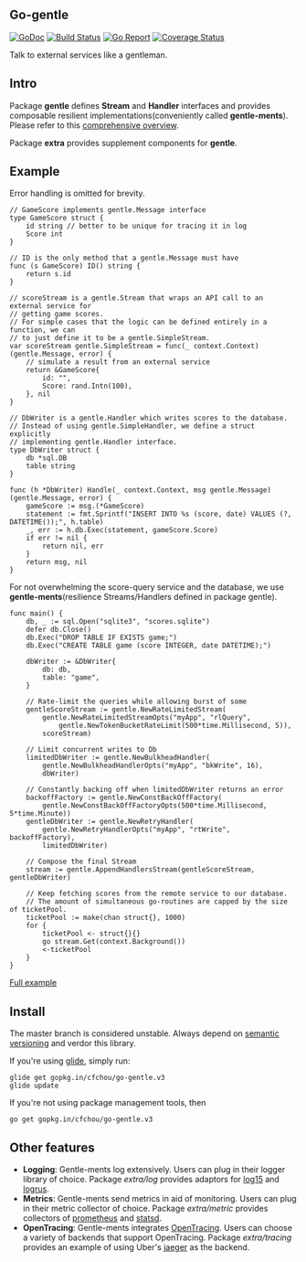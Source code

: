 ## Go-gentle
[![GoDoc](https://godoc.org/github.com/cfchou/go-gentle/gentle?status.svg)](https://godoc.org/github.com/cfchou/go-gentle/gentle) [![Build Status](https://travis-ci.org/cfchou/go-gentle.png?branch=master)](https://travis-ci.org/cfchou/go-gentle) [![Go Report](https://goreportcard.com/badge/gopkg.in/cfchou/go-gentle.v3)](https://goreportcard.com/report/gopkg.in/cfchou/go-gentle.v3) [![Coverage Status](https://coveralls.io/repos/github/cfchou/go-gentle/badge.svg?branch=master)](https://coveralls.io/github/cfchou/go-gentle?branch=master)

Talk to external services like a gentleman.

## Intro
Package __gentle__ defines __Stream__ and __Handler__ interfaces and provides
composable resilient implementations(conveniently called __gentle-ments__).
Please refer to this [comprehensive overview](https://godoc.org/github.com/cfchou/go-gentle/gentle/#pkg-overview). 

Package __extra__  provides supplement components for __gentle__.


## Example

Error handling is omitted for brevity.

```
// GameScore implements gentle.Message interface
type GameScore struct {
	id string // better to be unique for tracing it in log
	Score int
}

// ID is the only method that a gentle.Message must have
func (s GameScore) ID() string {
	return s.id
}

// scoreStream is a gentle.Stream that wraps an API call to an external service for
// getting game scores.
// For simple cases that the logic can be defined entirely in a function, we can
// to just define it to be a gentle.SimpleStream.
var scoreStream gentle.SimpleStream = func(_ context.Context) (gentle.Message, error) {
	// simulate a result from an external service
	return &GameScore{
		id: "",
		Score: rand.Intn(100),
	}, nil
}

// DbWriter is a gentle.Handler which writes scores to the database.
// Instead of using gentle.SimpleHandler, we define a struct explicitly
// implementing gentle.Handler interface.
type DbWriter struct {
	db *sql.DB
	table string
}

func (h *DbWriter) Handle(_ context.Context, msg gentle.Message) (gentle.Message, error) {
	gameScore := msg.(*GameScore)
	statement := fmt.Sprintf("INSERT INTO %s (score, date) VALUES (?, DATETIME());", h.table)
	_, err := h.db.Exec(statement, gameScore.Score)
	if err != nil {
		return nil, err
	}
	return msg, nil
}
```

For not overwhelming the score-query service and the database, we use
__gentle-ments__(resilience Streams/Handlers defined in package gentle).

```
func main() {
	db, _ := sql.Open("sqlite3", "scores.sqlite")
	defer db.Close()
	db.Exec("DROP TABLE IF EXISTS game;")
	db.Exec("CREATE TABLE game (score INTEGER, date DATETIME);")

	dbWriter := &DbWriter{
		db: db,
		table: "game",
	}

	// Rate-limit the queries while allowing burst of some
	gentleScoreStream := gentle.NewRateLimitedStream(
		gentle.NewRateLimitedStreamOpts("myApp", "rlQuery",
			gentle.NewTokenBucketRateLimit(500*time.Millisecond, 5)),
		scoreStream)

	// Limit concurrent writes to Db
	limitedDbWriter := gentle.NewBulkheadHandler(
		gentle.NewBulkheadHandlerOpts("myApp", "bkWrite", 16),
		dbWriter)

	// Constantly backing off when limitedDbWriter returns an error
	backoffFactory := gentle.NewConstBackOffFactory(
		gentle.NewConstBackOffFactoryOpts(500*time.Millisecond, 5*time.Minute))
	gentleDbWriter := gentle.NewRetryHandler(
		gentle.NewRetryHandlerOpts("myApp", "rtWrite", backoffFactory),
		limitedDbWriter)

	// Compose the final Stream
	stream := gentle.AppendHandlersStream(gentleScoreStream, gentleDbWriter)

	// Keep fetching scores from the remote service to our database.
	// The amount of simultaneous go-routines are capped by the size of ticketPool.
	ticketPool := make(chan struct{}, 1000)
	for {
		ticketPool <- struct{}{}
		go stream.Get(context.Background())
		<-ticketPool
	}
}
```

[Full example](https://gist.github.com/c2ac4060aaf0fcada38a3d85b3c07a71)

## Install

The master branch is considered unstable. Always depend on [semantic versioning](http://semver.org/) and verdor this library.

If you're using [glide](https://glide.sh/), simply run:
```
glide get gopkg.in/cfchou/go-gentle.v3
glide update
```

If you're not using package management tools, then
```
go get gopkg.in/cfchou/go-gentle.v3
```


## Other features
* __Logging__: Gentle-ments log extensively. Users can plug in their logger library
of choice. Package _extra/log_ provides adaptors for [log15](https://github.com/inconshreveable/log15)
and [logrus](https://github.com/sirupsen/logrus).
* __Metrics__: Gentle-ments send metrics in aid of monitoring. Users can plug in
their metric collector of choice. Package _extra/metric_ provides collectors
of [prometheus](http://http://prometheus.io/) and [statsd](https://github.com/etsy/statsd/).
* __OpenTracing__: Gentle-ments integrates [OpenTracing](https://github.com/opentracing/opentracing-go).
Users can choose a variety of backends that support OpenTracing. Package
_extra/tracing_ provides an example of using Uber's [jaeger](https://github.com/uber/jaeger)
as the backend.

